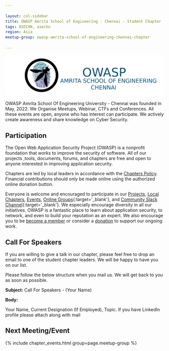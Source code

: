 ```yaml
---

layout: col-sidebar
title: OWASP Amrita School of Engineering - Chennai - Student Chapter
tags: ASECHN, asechn
region: Asia
meetup-group: owasp-amrita-school-of-engineering-chennai-chapter

---
```

![Amrita logo](assets/images/logo/OWASPAmrita.png)

OWASP Amrita School Of Engineering University - Chennai was founded in May, 2022. We Organise Meetups, Webinar, CTFs and Conferences. All these events are open, anyone who has interest can participate. We actively create awareness and share knowledge on Cyber Security.   

## Participation
The Open Web Application Security Project (OWASP) is a nonprofit foundation that works to improve the security of software. All of our projects ,tools, documents, forums, and chapters are free and open to anyone interested in improving application security. 

Chapters are led by local leaders in accordance with the [Chapters Policy](/www-policy/operational/chapters). Financial contributions should only be made online using the authorized online donation button. 

Everyone is welcome and encouraged to participate in our [Projects](/projects/), [Local Chapters](/chapters/), [Events](/events/), [Online Groups](https://groups.google.com/a/owasp.com/){:target='_blank'}, and [Community Slack Channel](https://owasp.slack.com/){:target='_blank'}. We especially encourage diversity in all our initiatives. OWASP is a fantastic place to learn about application security, to network, and even to build your reputation as an expert. We also encourage you to be [become a member](/membership/) or consider a [donation](/donate/) to support our ongoing work.

## Call For Speakers

If you are willing to give a talk in our chapter, please feel free to drop an email to one of the student chapter leaders. We will be happy to have you on our list.

Please follow the below structure when you mail us. We will get back to you as soon as possible. 

<b> Subject: </b> Call For Speakers - (Your Name)

<b> Body: </b>

Your Name, Current Designation (If Employed), Topic. If you have LinkedIn profile please attach along with mail 


Next Meeting/Event
---------------------
{% include chapter_events.html group=page.meetup-group %}



